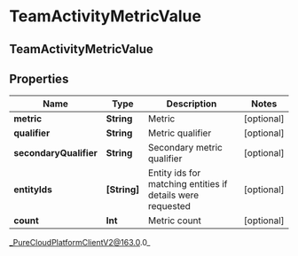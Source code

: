 # TeamActivityMetricValue

## TeamActivityMetricValue

## Properties

|Name | Type | Description | Notes|
|------------ | ------------- | ------------- | -------------|
| **metric** | **String** | Metric | [optional] |
| **qualifier** | **String** | Metric qualifier | [optional] |
| **secondaryQualifier** | **String** | Secondary metric qualifier | [optional] |
| **entityIds** | **[String]** | Entity ids for matching entities if details were requested | [optional] |
| **count** | **Int** | Metric count | [optional] |



_PureCloudPlatformClientV2@163.0.0_
